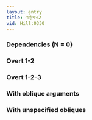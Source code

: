 ```yaml
---
layout: entry
title: འགྲེལ་√2
vid: Hill:0330
---
```

### Dependencies (N = 0)


### Overt 1-2


### Overt 1-2-3


### With oblique arguments


### With unspecified obliques

